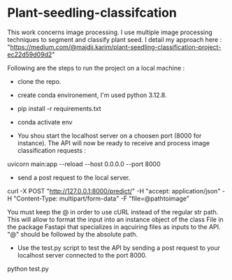 # Plant-seedling-classifcation

This work concerns image processing. I use multiple image processing techniques to segment and classify plant seed. I detail my approach here : "https://medium.com/@majdii.karim/plant-seedling-classification-project-ec22d59d09d2"

Following are the steps to run the project on a local machine :

- clone the repo.

- create conda environement, I'm used python 3.12.8.

- pip install -r requirements.txt

- conda activate env

- You shou start the localhost server on a choosen port (8000 for instance). The API will now be ready to receive and process image classification requests :

uvicorn main:app --reload --host 0.0.0.0 --port 8000

- send a post request to the local server. 

curl -X POST "http://127.0.0.1:8000/predict/" -H "accept: application/json" -H "Content-Type: multipart/form-data" 
-F "file=@pathtoimage"

You must keep the @ in order to use cURL instead of the regular str path. This will allow to format the input into an instance object of the class File in the package Fastapi that specializes in aqcuiring files as inputs to the API. "@" should be followed by the absolute path.

- Use the test.py script to test the API by sending a post request to your localhost server connected to the port 8000.

python test.py
